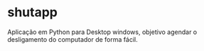 # shutapp
Aplicação em Python para Desktop windows, objetivo agendar o desligamento do computador de forma fácil.
